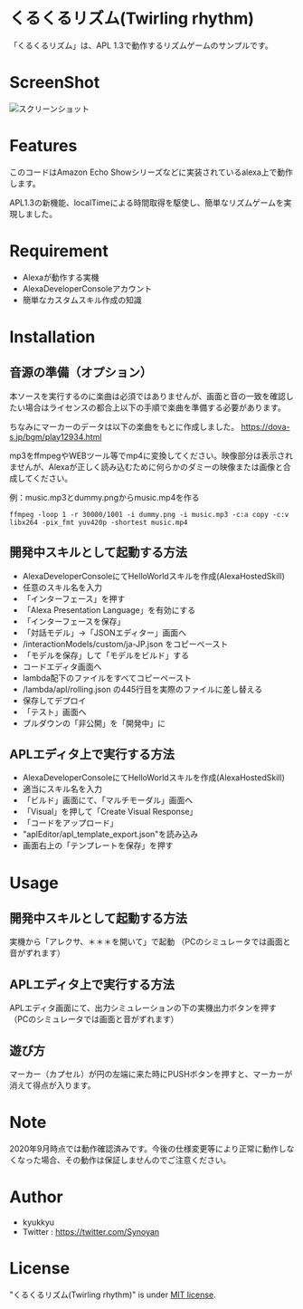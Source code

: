 # くるくるリズム(Twirling rhythm)

「くるくるリズム」は、APL 1.3で動作するリズムゲームのサンプルです。

# ScreenShot

![スクリーンショット](images/rhythm_640.png)

# Features

このコードはAmazon Echo Showシリーズなどに実装されているalexa上で動作します。

APL1.3の新機能、localTimeによる時間取得を駆使し、簡単なリズムゲームを実現しました。

# Requirement

 * Alexaが動作する実機
 * AlexaDeveloperConsoleアカウント
 * 簡単なカスタムスキル作成の知識

# Installation

## 音源の準備（オプション）
本ソースを実行するのに楽曲は必須ではありませんが、画面と音の一致を確認したい場合はライセンスの都合上以下の手順で楽曲を準備する必要があります。

ちなみにマーカーのデータは以下の楽曲をもとに作成しました。
https://dova-s.jp/bgm/play12934.html

mp3をffmpegやWEBツール等でmp4に変換してください。映像部分は表示されませんが、Alexaが正しく読み込むために何らかのダミーの映像または画像と合成してください。

例：music.mp3とdummy.pngからmusic.mp4を作る

```
ffmpeg -loop 1 -r 30000/1001 -i dummy.png -i music.mp3 -c:a copy -c:v libx264 -pix_fmt yuv420p -shortest music.mp4
```

## 開発中スキルとして起動する方法

 * AlexaDeveloperConsoleにてHelloWorldスキルを作成(AlexaHostedSkill)
 * 任意のスキル名を入力
 * 「インターフェース」を押す
 * 「Alexa Presentation Language」を有効にする
 * 「インターフェースを保存」
 * 「対話モデル」→「JSONエディター」画面へ
 * /interactionModels/custom/ja-JP.json をコピーペースト
 * 「モデルを保存」して「モデルをビルド」する
 * コードエディタ画面へ
 * lambda配下のファイルをすべてコピーペースト
 * /lambda/apl/rolling.json の445行目を実際のファイルに差し替える
 * 保存してデプロイ
 * 「テスト」画面へ
 * プルダウンの「非公開」を「開発中」に

## APLエディタ上で実行する方法

 * AlexaDeveloperConsoleにてHelloWorldスキルを作成(AlexaHostedSkill)
 * 適当にスキル名を入力
 * 「ビルド」画面にて、「マルチモーダル」画面へ
 * 「Visual」を押して「Create Visual Response」
 * 「コードをアップロード」
 * "aplEditor/apl_template_export.json"を読み込み
 * 画面右上の「テンプレートを保存」を押す

# Usage

## 開発中スキルとして起動する方法

実機から「アレクサ、＊＊＊を開いて」で起動
（PCのシミュレータでは画面と音がずれます）

## APLエディタ上で実行する方法

APLエディタ画面にて、出力シミュレーションの下の実機出力ボタンを押す
（PCのシミュレータでは画面と音がずれます）

## 遊び方

マーカー（カプセル）が円の左端に来た時にPUSHボタンを押すと、マーカーが消えて得点が入ります。

# Note
2020年9月時点では動作確認済みです。今後の仕様変更等により正常に動作しなくなった場合、その動作は保証しませんのでご注意ください。

# Author

* kyukkyu
* Twitter : https://twitter.com/Synoyan

# License

"くるくるリズム(Twirling rhythm)" is under [MIT license](https://en.wikipedia.org/wiki/MIT_License).

